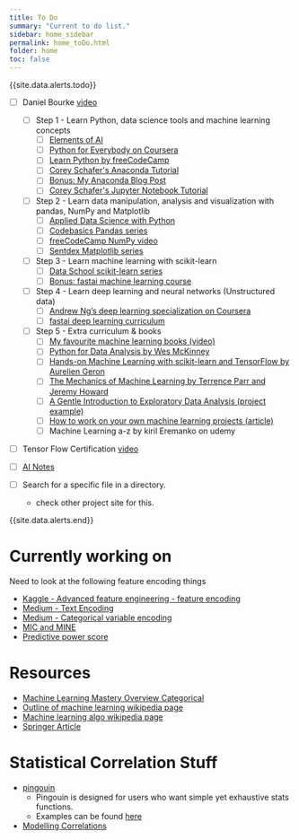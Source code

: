 ```yaml
---
title: To Do 
summary: "Current to do list."
sidebar: home_sidebar
permalink: home_toDo.html
folder: home
toc: false
---
```

{{site.data.alerts.todo}}

- [ ] Daniel Bourke [video](https://www.youtube.com/watch?v=IMMDPzECrf0)
	- [ ] Step 1 - Learn Python, data science tools and machine learning concepts
		- [ ] [Elements of AI](https://www.elementsofai.com/)
		- [ ] [Python for Everybody on Coursera](https://bit.ly/pythoneverybodycoursera)
		- [ ] [Learn Python by freeCodeCamp](https://www.youtube.com/watch?v=rfscV)
		- [ ] [Corey Schafer's Anaconda Tutorial](https://www.youtube.com/watch?v=YJC6l)
		- [ ] [Bonus: My Anaconda Blog Post](https://dbourke.link/anaconda)
		- [ ] [Corey Schafer's Jupyter Notebook Tutorial](https://www.youtube.com/watch?v=HW290)

	- [ ] Step 2 - Learn data manipulation, analysis and visualization with pandas, NumPy and Matplotlib
		- [ ] [Applied Data Science with Python](http://bit.ly/courseraDS)
		- [ ] [Codebasics Pandas series](https://www.youtube.com/playlist?list)
		- [ ] [freeCodeCamp NumPy video](https://youtu.be/QUT1VHiLmmI)
		- [ ] [Sentdex Matplotlib series](https://www.youtube.com/playlist?list)

	- [ ] Step 3 - Learn machine learning with scikit-learn
		- [ ] [Data School scikit-learn series](https://www.youtube.com/playlist?list)
		- [ ] [Bonus: fastai machine learning course](https://course18.fast.ai/ml)

	- [ ] Step 4 - Learn deep learning and neural networks (Unstructured data)
		- [ ] [Andrew Ng’s deep learning specialization on Coursera](https://bit.ly/courseradl)
		- [ ] [fastai deep learning curriculum](https://fast.ai)

	- [ ] Step 5 - Extra curriculum & books
		- [ ] [My favourite machine learning books (video)](https://www.youtube.com/watch?v=7R08M)
		- [ ] [Python for Data Analysis by Wes McKinney](https://amzn.to/2Z1QZNp)
		- [ ] [Hands-on Machine Learning with scikit-learn and TensorFlow by Aurelien Geron](https://amzn.to/2Q8iy4v)
		- [ ] [The Mechanics of Machine Learning by Terrence Parr and Jeremy Howard](https://mlbook.explained.ai/)
		- [ ] [A Gentle Introduction to Exploratory Data Analysis (project example)](https://towardsdatascience.com/a-gent)
		- [ ] [How to work on your own machine learning projects (article)](https://towardsdatascience.com/how-to)
		- [ ] Machine Learning a-z by kiril Eremanko on udemy

- [ ] Tensor Flow Certification [video](https://www.youtube.com/watch?v=ya5NwvKafDk)

- [ ] [AI Notes](https://www.deeplearning.ai/ai-notes/)

- [ ] Search for a specific file in a directory.  
	- check other project site for this.

{{site.data.alerts.end}}



# Currently working on
Need to look at the following feature encoding things

- [Kaggle - Advanced feature engineering - feature encoding](https://www.kaggle.com/prashanththangavel/advanced-feature-engineering-feature-encoding)
- [Medium - Text Encoding](https://towardsdatascience.com/text-encoding-a-review-7c929514cccf)
- [Medium - Categorical variable encoding](https://towardsdatascience.com/all-about-categorical-variable-encoding-305f3361fd020)
- [MIC and MINE](http://www.exploredata.net/Technical-information)
- [Predictive power score](https://www.reddit.com/r/MachineLearning/comments/g78bq3/p_the_predictive_power_score_an_alternative_to/)


# Resources

- [Machine Learning Mastery Overview Categorical](https://machinelearningmastery.com/a-tour-of-machine-learning-algorithms/)
- [Outline of machine learning wikipedia page](https://en.wikipedia.org/wiki/Outline_of_machine_learning#Machine_learning_algorithms)
- [Machine learning algo wikipedia page](https://en.wikipedia.org/wiki/Category:Machine_learning_algorithms)
- [Springer Article](http://www.realtechsupport.org/UB/CM/algorithms/Wu_10Algorithms_2008.pdf)

# Statistical Correlation Stuff

- [pingouin](https://pingouin-stats.org/)
	- Pingouin is designed for users who want simple yet exhaustive stats functions.
	- Examples can be found [here](https://raphaelvallat.com/correlation.html)
- [Modelling Correlations](https://risk-engineering.org/static/PDF/slides-correlations.pdf)
